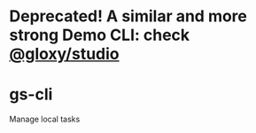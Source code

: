 # Deprecated! A similar and more strong Demo CLI: check [@gloxy/studio](https://github.com/GloryWong/studio)

# gs-cli
Manage local tasks
